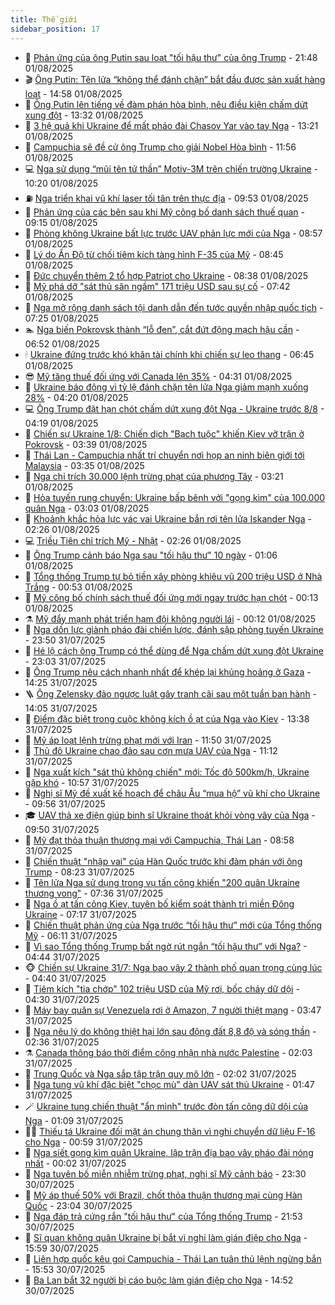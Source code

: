```yaml
---
title: Thế giới
sidebar_position: 17
---
```


<!-- dantri-the-gioi:START -->
- 🌋 [Phản ứng của ông Putin sau loạt &quot;tối hậu thư&quot; của ông Trump](https://dantri.com.vn/the-gioi/phan-ung-cua-ong-putin-sau-loat-toi-hau-thu-cua-ong-trump-20250802000032992.htm) - 21:48 01/08/2025
- 🎬 [Ông Putin: Tên lửa “không thể đánh chặn” bắt đầu được sản xuất hàng loạt](https://dantri.com.vn/the-gioi/ong-putin-ten-lua-khong-the-danh-chan-bat-dau-duoc-san-xuat-hang-loat-20250801211618196.htm) - 14:58 01/08/2025
- 🧰 [Ông Putin lên tiếng về đàm phán hòa bình, nêu điều kiện chấm dứt xung đột](https://dantri.com.vn/the-gioi/ong-putin-len-tieng-ve-dam-phan-hoa-binh-neu-dieu-kien-cham-dut-xung-dot-20250801200139207.htm) - 13:32 01/08/2025
- 🌋 [3 hệ quả khi Ukraine để mất pháo đài Chasov Yar vào tay Nga](https://dantri.com.vn/the-gioi/3-he-qua-khi-ukraine-de-mat-phao-dai-chasov-yar-vao-tay-nga-20250801172412033.htm) - 13:21 01/08/2025
- 🗽 [Campuchia sẽ đề cử ông Trump cho giải Nobel Hòa bình](https://dantri.com.vn/the-gioi/campuchia-se-de-cu-ong-trump-cho-giai-nobel-hoa-binh-20250801180615036.htm) - 11:56 01/08/2025
- 💻 [Nga sử dụng “mũi tên tử thần” Motiv-3M trên chiến trường Ukraine](https://dantri.com.vn/the-gioi/nga-su-dung-mui-ten-tu-than-motiv-3m-tren-chien-truong-ukraine-20250801164526294.htm) - 10:20 01/08/2025
- ⛽️ [Nga triển khai vũ khí laser tối tân trên thực địa](https://dantri.com.vn/the-gioi/nga-trien-khai-vu-khi-laser-toi-tan-tren-thuc-dia-20250801165257306.htm) - 09:53 01/08/2025
- 🤩 [Phản ứng của các bên sau khi Mỹ công bố danh sách thuế quan](https://dantri.com.vn/the-gioi/phan-ung-cua-cac-ben-sau-khi-my-cong-bo-danh-sach-thue-quan-20250801160459779.htm) - 09:15 01/08/2025
- 🧐 [Phòng không Ukraine bất lực trước UAV phản lực mới của Nga](https://dantri.com.vn/the-gioi/phong-khong-ukraine-bat-luc-truoc-uav-phan-luc-moi-cua-nga-20250801155706229.htm) - 08:57 01/08/2025
- 🎊 [Lý do Ấn Độ từ chối tiêm kích tàng hình F-35 của Mỹ](https://dantri.com.vn/the-gioi/ly-do-an-do-tu-choi-tiem-kich-tang-hinh-f-35-cua-my-20250801114136745.htm) - 08:45 01/08/2025
- 📝 [Đức chuyển thêm 2 tổ hợp Patriot cho Ukraine](https://dantri.com.vn/the-gioi/duc-chuyen-them-2-to-hop-patriot-cho-ukraine-20250801153132378.htm) - 08:38 01/08/2025
- 🤡 [Mỹ phá dỡ &quot;sát thủ săn ngầm&quot; 171 triệu USD sau sự cố](https://dantri.com.vn/the-gioi/my-pha-do-sat-thu-san-ngam-171-trieu-usd-sau-su-co-20250801142200111.htm) - 07:42 01/08/2025
- 🥷 [Nga mở rộng danh sách tội danh dẫn đến tước quyền nhập quốc tịch](https://dantri.com.vn/the-gioi/nga-mo-rong-danh-sach-toi-danh-dan-den-tuoc-quyen-nhap-quoc-tich-20250801141306221.htm) - 07:25 01/08/2025
- 🏊 [Nga biến Pokrovsk thành “lỗ đen”, cắt đứt động mạch hậu cần](https://dantri.com.vn/the-gioi/nga-bien-pokrovsk-thanh-lo-den-cat-dut-dong-mach-hau-can-20250731151013618.htm) - 06:52 01/08/2025
- 🕯 [Ukraine đứng trước khó khăn tài chính khi chiến sự leo thang](https://dantri.com.vn/the-gioi/ukraine-dung-truoc-kho-khan-tai-chinh-khi-chien-su-leo-thang-20250801105950303.htm) - 06:45 01/08/2025
- 😎 [Mỹ tăng thuế đối ứng với Canada lên 35%](https://dantri.com.vn/the-gioi/my-tang-thue-doi-ung-voi-canada-len-35-20250801112215995.htm) - 04:31 01/08/2025
- 🌈 [Ukraine báo động vì tỷ lệ đánh chặn tên lửa Nga giảm mạnh xuống 28%](https://dantri.com.vn/the-gioi/ukraine-bao-dong-vi-ty-le-danh-chan-ten-lua-nga-giam-manh-xuong-28-20250801111906468.htm) - 04:20 01/08/2025
- 💻 [Ông Trump đặt hạn chót chấm dứt xung đột Nga - Ukraine trước 8/8](https://dantri.com.vn/the-gioi/ong-trump-dat-han-chot-cham-dut-xung-dot-nga-ukraine-truoc-88-20250801110658819.htm) - 04:19 01/08/2025
- 🤖 [Chiến sự Ukraine 1/8: Chiến dịch &quot;Bạch tuộc&quot; khiến Kiev vỡ trận ở Pokrovsk](https://dantri.com.vn/the-gioi/chien-su-ukraine-18-chien-dich-bach-tuoc-khien-kiev-vo-tran-o-pokrovsk-20250801101634622.htm) - 03:39 01/08/2025
- 🦏 [Thái Lan - Campuchia nhất trí chuyển nơi họp an ninh biên giới tới Malaysia](https://dantri.com.vn/the-gioi/thai-lan-campuchia-nhat-tri-chuyen-noi-hop-an-ninh-bien-gioi-toi-malaysia-20250801100901153.htm) - 03:35 01/08/2025
- 🌁 [Nga chỉ trích 30.000 lệnh trừng phạt của phương Tây](https://dantri.com.vn/the-gioi/nga-chi-trich-30000-lenh-trung-phat-cua-phuong-tay-20250801094127291.htm) - 03:21 01/08/2025
- 🐘 [Hỏa tuyến rung chuyển: Ukraine bấp bênh với &quot;gọng kìm&quot; của 100.000 quân Nga](https://dantri.com.vn/the-gioi/hoa-tuyen-rung-chuyen-ukraine-bap-benh-voi-gong-kim-cua-100000-quan-nga-20250801095258079.htm) - 03:03 01/08/2025
- 🥷 [Khoảnh khắc hỏa lực vác vai Ukraine bắn rơi tên lửa Iskander Nga](https://dantri.com.vn/the-gioi/khoanh-khac-hoa-luc-vac-vai-ukraine-ban-roi-ten-lua-iskander-nga-20250801092201115.htm) - 02:26 01/08/2025
- 💻 [Triều Tiên chỉ trích Mỹ - Nhật](https://dantri.com.vn/the-gioi/trieu-tien-chi-trich-my-nhat-20250801074642276.htm) - 02:26 01/08/2025
- 🎡 [Ông Trump cảnh báo Nga sau &quot;tối hậu thư&quot; 10 ngày](https://dantri.com.vn/the-gioi/ong-trump-canh-bao-nga-sau-toi-hau-thu-10-ngay-20250801080049481.htm) - 01:06 01/08/2025
- 🧰 [Tổng thống Trump tự bỏ tiền xây phòng khiêu vũ 200 triệu USD ở Nhà Trắng](https://dantri.com.vn/the-gioi/tong-thong-trump-tu-bo-tien-xay-phong-khieu-vu-200-trieu-usd-o-nha-trang-20250801073321262.htm) - 00:53 01/08/2025
- 🥸 [Mỹ công bố chính sách thuế đối ứng mới ngay trước hạn chót](https://dantri.com.vn/the-gioi/my-cong-bo-chinh-sach-thue-doi-ung-moi-ngay-truoc-han-chot-20250801071230880.htm) - 00:13 01/08/2025
- ⚗️ [Mỹ đẩy mạnh phát triển hạm đội không người lái](https://dantri.com.vn/the-gioi/my-day-manh-phat-trien-ham-doi-khong-nguoi-lai-20250801071132835.htm) - 00:12 01/08/2025
- 🌮 [Nga dồn lực giành pháo đài chiến lược, đánh sập phòng tuyến Ukraine](https://dantri.com.vn/the-gioi/nga-don-luc-gianh-phao-dai-chien-luoc-danh-sap-phong-tuyen-ukraine-20250801064306446.htm) - 23:50 31/07/2025
- 🎃 [Hé lộ cách ông Trump có thể dùng để Nga chấm dứt xung đột Ukraine](https://dantri.com.vn/the-gioi/he-lo-cach-ong-trump-co-the-dung-de-nga-cham-dut-xung-dot-ukraine-20250801055503198.htm) - 23:03 31/07/2025
- 💫 [Ông Trump nêu cách nhanh nhất để khép lại khủng hoảng ở Gaza](https://dantri.com.vn/the-gioi/ong-trump-neu-cach-nhanh-nhat-de-khep-lai-khung-hoang-o-gaza-20250731211907987.htm) - 14:25 31/07/2025
- 🪜 [Ông Zelensky đảo ngược luật gây tranh cãi sau một tuần ban hành](https://dantri.com.vn/the-gioi/ong-zelensky-dao-nguoc-luat-gay-tranh-cai-sau-mot-tuan-ban-hanh-20250731210138980.htm) - 14:05 31/07/2025
- 🌋 [Điểm đặc biệt trong cuộc không kích ồ ạt của Nga vào Kiev](https://dantri.com.vn/the-gioi/diem-dac-biet-trong-cuoc-khong-kich-o-at-cua-nga-vao-kiev-20250731202633187.htm) - 13:38 31/07/2025
- 🦏 [Mỹ áp loạt lệnh trừng phạt mới với Iran](https://dantri.com.vn/the-gioi/my-ap-loat-lenh-trung-phat-moi-voi-iran-20250731184424855.htm) - 11:50 31/07/2025
- 👀 [Thủ đô Ukraine chao đảo sau cơn mưa UAV của Nga](https://dantri.com.vn/the-gioi/thu-do-ukraine-chao-dao-sau-con-mua-uav-cua-nga-20250731175321397.htm) - 11:12 31/07/2025
- 🧰 [Nga xuất kích &quot;sát thủ không chiến&quot; mới: Tốc độ 500km/h, Ukraine gặp khó](https://dantri.com.vn/the-gioi/nga-xuat-kich-sat-thu-khong-chien-moi-toc-do-500kmh-ukraine-gap-kho-20250731175223070.htm) - 10:57 31/07/2025
- 🚀 [Nghị sĩ Mỹ đề xuất kế hoạch để châu Âu “mua hộ” vũ khí cho Ukraine](https://dantri.com.vn/the-gioi/nghi-si-my-de-xuat-ke-hoach-de-chau-au-mua-ho-vu-khi-cho-ukraine-20250731165604752.htm) - 09:56 31/07/2025
- 🎓 [UAV thả xe điện giúp binh sĩ Ukraine thoát khỏi vòng vây của Nga](https://dantri.com.vn/the-gioi/uav-tha-xe-dien-giup-binh-si-ukraine-thoat-khoi-vong-vay-cua-nga-20250731154918585.htm) - 09:50 31/07/2025
- 🥸 [Mỹ đạt thỏa thuận thương mại với Campuchia, Thái Lan](https://dantri.com.vn/the-gioi/my-dat-thoa-thuan-thuong-mai-voi-campuchia-thai-lan-20250731155405368.htm) - 08:58 31/07/2025
- 🦅 [Chiến thuật &quot;nhập vai&quot; của Hàn Quốc trước khi đàm phán với ông Trump](https://dantri.com.vn/the-gioi/chien-thuat-nhap-vai-cua-han-quoc-truoc-khi-dam-phan-voi-ong-trump-20250731145256095.htm) - 08:23 31/07/2025
- 🤭 [Tên lửa Nga sử dụng trong vụ tấn công khiến &quot;200 quân Ukraine thương vong&quot;](https://dantri.com.vn/the-gioi/ten-lua-nga-su-dung-trong-vu-tan-cong-khien-200-quan-ukraine-thuong-vong-20250731142834120.htm) - 07:36 31/07/2025
- 🤖 [Nga ồ ạt tấn công Kiev, tuyên bố kiểm soát thành trì miền Đông Ukraine](https://dantri.com.vn/the-gioi/nga-o-at-tan-cong-kiev-tuyen-bo-kiem-soat-thanh-tri-mien-dong-ukraine-20250731141525335.htm) - 07:17 31/07/2025
- 🐲 [Chiến thuật phản ứng của Nga trước “tối hậu thư” mới của Tổng thống Mỹ](https://dantri.com.vn/the-gioi/chien-thuat-phan-ung-cua-nga-truoc-toi-hau-thu-moi-cua-tong-thong-my-20250731130602285.htm) - 06:11 31/07/2025
- 🫣 [Vì sao Tổng thống Trump bất ngờ rút ngắn “tối hậu thư” với Nga?](https://dantri.com.vn/the-gioi/vi-sao-tong-thong-trump-bat-ngo-rut-ngan-toi-hau-thu-voi-nga-20250731113859715.htm) - 04:44 31/07/2025
- 🐵 [Chiến sự Ukraine 31/7: Nga bao vây 2 thành phố quan trọng cùng lúc](https://dantri.com.vn/the-gioi/chien-su-ukraine-317-nga-bao-vay-2-thanh-pho-quan-trong-cung-luc-20250731103027781.htm) - 04:40 31/07/2025
- 🫶 [Tiêm kích &quot;tia chớp&quot; 102 triệu USD của Mỹ rơi, bốc cháy dữ dội](https://dantri.com.vn/the-gioi/tiem-kich-tia-chop-102-trieu-usd-cua-my-roi-boc-chay-du-doi-20250731112204523.htm) - 04:30 31/07/2025
- 💃 [Máy bay quân sự Venezuela rơi ở Amazon, 7 người thiệt mạng](https://dantri.com.vn/the-gioi/may-bay-quan-su-venezuela-roi-o-amazon-7-nguoi-thiet-mang-20250731104420558.htm) - 03:47 31/07/2025
- 💫 [Nga nêu lý do không thiệt hại lớn sau động đất 8,8 độ và sóng thần](https://dantri.com.vn/the-gioi/nga-neu-ly-do-khong-thiet-hai-lon-sau-dong-dat-88-do-va-song-than-20250731091156386.htm) - 02:36 31/07/2025
- ⚗️ [Canada thông báo thời điểm công nhận nhà nước Palestine](https://dantri.com.vn/the-gioi/canada-thong-bao-thoi-diem-cong-nhan-nha-nuoc-palestine-20250731090235092.htm) - 02:03 31/07/2025
- 🥷 [Trung Quốc và Nga sắp tập trận quy mô lớn](https://dantri.com.vn/the-gioi/trung-quoc-va-nga-sap-tap-tran-quy-mo-lon-20250731090213020.htm) - 02:02 31/07/2025
- 🥸 [Nga tung vũ khí đặc biệt &quot;chọc mù&quot; dàn UAV sát thủ Ukraine](https://dantri.com.vn/the-gioi/nga-tung-vu-khi-dac-biet-choc-mu-dan-uav-sat-thu-ukraine-20250731084436561.htm) - 01:47 31/07/2025
- 🪄 [Ukraine tung chiến thuật &quot;ẩn mình&quot; trước đòn tấn công dữ dội của Nga](https://dantri.com.vn/the-gioi/ukraine-tung-chien-thuat-an-minh-truoc-don-tan-cong-du-doi-cua-nga-20250731074010566.htm) - 01:09 31/07/2025
- 🧑‍💻 [Thiếu tá Ukraine đối mặt án chung thân vì nghi chuyển dữ liệu F-16 cho Nga](https://dantri.com.vn/the-gioi/thieu-ta-ukraine-doi-mat-an-chung-than-vi-nghi-chuyen-du-lieu-f-16-cho-nga-20250731075003032.htm) - 00:59 31/07/2025
- 🤭 [Nga siết gọng kìm quân Ukraine, lập trận địa bao vây pháo đài nóng nhất](https://dantri.com.vn/the-gioi/nga-siet-gong-kim-quan-ukraine-lap-tran-dia-bao-vay-phao-dai-nong-nhat-20250731065143489.htm) - 00:02 31/07/2025
- 🗽 [Nga tuyên bố miễn nhiễm trừng phạt, nghị sĩ Mỹ cảnh báo](https://dantri.com.vn/the-gioi/nga-tuyen-bo-mien-nhiem-trung-phat-nghi-si-my-canh-bao-20250731061947814.htm) - 23:30 30/07/2025
- 🤖 [Mỹ áp thuế 50% với Brazil, chốt thỏa thuận thương mại cùng Hàn Quốc](https://dantri.com.vn/the-gioi/my-ap-thue-50-voi-brazil-chot-thoa-thuan-thuong-mai-cung-han-quoc-20250731054206140.htm) - 23:04 30/07/2025
- 🌈 [Nga đáp trả cứng rắn &quot;tối hậu thư&quot; của Tổng thống Trump](https://dantri.com.vn/the-gioi/nga-dap-tra-cung-ran-toi-hau-thu-cua-tong-thong-trump-20250731001320048.htm) - 21:53 30/07/2025
- 🤩 [Sĩ quan không quân Ukraine bị bắt vì nghi làm gián điệp cho Nga](https://dantri.com.vn/the-gioi/si-quan-khong-quan-ukraine-bi-bat-vi-nghi-lam-gian-diep-cho-nga-20250730225908670.htm) - 15:59 30/07/2025
- 🤗 [Liên hợp quốc kêu gọi Campuchia - Thái Lan tuân thủ lệnh ngừng bắn](https://dantri.com.vn/the-gioi/lien-hop-quoc-keu-goi-campuchia-thai-lan-tuan-thu-lenh-ngung-ban-20250730214046687.htm) - 15:53 30/07/2025
- 🙉 [Ba Lan bắt 32 người bị cáo buộc làm gián điệp cho Nga](https://dantri.com.vn/the-gioi/ba-lan-bat-32-nguoi-bi-cao-buoc-lam-gian-diep-cho-nga-20250730214825039.htm) - 14:52 30/07/2025<!-- dantri-the-gioi:END -->
